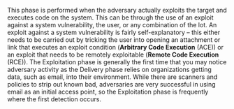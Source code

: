 This phase is performed when the adversary actually exploits the target and executes code on the system. This can be through the use of an exploit against a system vulnerability, the user, or any combination of the lot. An exploit against a system vulnerability is fairly self-explanatory – this either needs to be carried out by tricking the user into opening an attachment or link that executes an exploit condition (**Arbitrary Code Execution** (ACE)) or an exploit that needs to be remotely exploitable (**Remote Code Execution** (RCE)). 
The Exploitation phase is generally the first time that you may notice adversary activity as the Delivery phase relies on organizations getting data, such as email, into their environment. While there are scanners and policies to strip out known bad, adversaries are very successful in using email as an initial access point, so the Exploitation phase is frequently where the first detection occurs.